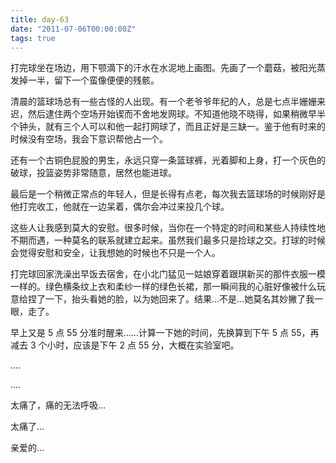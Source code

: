 ```yaml
---
title: day-63
date: "2011-07-06T00:00:00Z"
tags: true
---
```


打完球坐在场边，用下颚滴下的汗水在水泥地上画图。先画了一个蘑菇，被阳光蒸发掉一半，留下一个蛮像便便的残骸。

清晨的篮球场总有一些古怪的人出现。有一个老爷爷年纪的人，总是七点半姗姗来迟，然后逮住两个空场开始锲而不舍地发网球。不知道他晓不晓得，如果稍微早半个钟头，就有三个人可以和他一起打网球了，而且正好是三缺一。鉴于他有时来的时候没有空场，我会下意识帮他占一个。

还有一个古铜色屁股的男生，永远只穿一条篮球裤，光着脚和上身，打一个灰色的破球，投篮姿势非常随意，居然也能进球。

最后是一个稍微正常点的年轻人，但是长得有点老，每次我去篮球场的时候刚好是他打完收工，他就在一边呆着，偶尔会冲过来投几个球。

这些人让我感到莫大的安慰。很多时候，当你在一个特定的时间和某些人持续性地不期而遇，一种莫名的联系就建立起来。虽然我们最多只是捡球之交。打球的时候会觉得安慰和安全，让我想她的时候也不只是一个人。

打完球回家洗澡出早饭去宿舍，在小北门猛见一姑娘穿着跟琪新买的那件衣服一模一样的。绿色横条纹上衣和柔纱一样的绿色长裙，那一瞬间我的心脏好像被什么玩意给捏了一下，抬头看她的脸，以为她回来了。结果…不是…她莫名其妙撇了我一眼，走了。

早上又是 5 点 55 分准时醒来……计算一下她的时间，先换算到下午 5 点 55，再减去 3 个小时，应该是下午 2 点 55 分，大概在实验室吧。

....

....

太痛了，痛的无法呼吸…

太痛了...

亲爱的...
